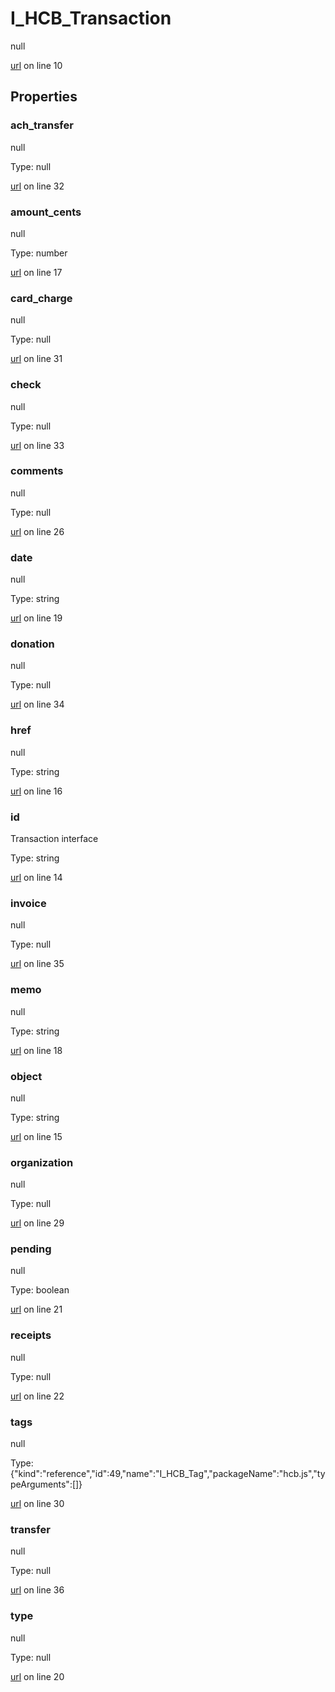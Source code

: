 # I_HCB_Transaction

null 

[url](https://github.com/devramsean0/hcb.js/blob/ba25b50/src/api_schemas/transaction.ts#L10) on line 10  

## Properties
### ach_transfer

null 

Type: null  

[url](https://github.com/devramsean0/hcb.js/blob/ba25b50/src/api_schemas/transaction.ts#L32) on line 32  

### amount_cents

null 

Type: number  

[url](https://github.com/devramsean0/hcb.js/blob/ba25b50/src/api_schemas/transaction.ts#L17) on line 17  

### card_charge

null 

Type: null  

[url](https://github.com/devramsean0/hcb.js/blob/ba25b50/src/api_schemas/transaction.ts#L31) on line 31  

### check

null 

Type: null  

[url](https://github.com/devramsean0/hcb.js/blob/ba25b50/src/api_schemas/transaction.ts#L33) on line 33  

### comments

null 

Type: null  

[url](https://github.com/devramsean0/hcb.js/blob/ba25b50/src/api_schemas/transaction.ts#L26) on line 26  

### date

null 

Type: string  

[url](https://github.com/devramsean0/hcb.js/blob/ba25b50/src/api_schemas/transaction.ts#L19) on line 19  

### donation

null 

Type: null  

[url](https://github.com/devramsean0/hcb.js/blob/ba25b50/src/api_schemas/transaction.ts#L34) on line 34  

### href

null 

Type: string  

[url](https://github.com/devramsean0/hcb.js/blob/ba25b50/src/api_schemas/transaction.ts#L16) on line 16  

### id

Transaction interface 

Type: string  

[url](https://github.com/devramsean0/hcb.js/blob/ba25b50/src/api_schemas/transaction.ts#L14) on line 14  

### invoice

null 

Type: null  

[url](https://github.com/devramsean0/hcb.js/blob/ba25b50/src/api_schemas/transaction.ts#L35) on line 35  

### memo

null 

Type: string  

[url](https://github.com/devramsean0/hcb.js/blob/ba25b50/src/api_schemas/transaction.ts#L18) on line 18  

### object

null 

Type: string  

[url](https://github.com/devramsean0/hcb.js/blob/ba25b50/src/api_schemas/transaction.ts#L15) on line 15  

### organization

null 

Type: null  

[url](https://github.com/devramsean0/hcb.js/blob/ba25b50/src/api_schemas/transaction.ts#L29) on line 29  

### pending

null 

Type: boolean  

[url](https://github.com/devramsean0/hcb.js/blob/ba25b50/src/api_schemas/transaction.ts#L21) on line 21  

### receipts

null 

Type: null  

[url](https://github.com/devramsean0/hcb.js/blob/ba25b50/src/api_schemas/transaction.ts#L22) on line 22  

### tags

null 

Type: {"kind":"reference","id":49,"name":"I_HCB_Tag","packageName":"hcb.js","typeArguments":[]}  

[url](https://github.com/devramsean0/hcb.js/blob/ba25b50/src/api_schemas/transaction.ts#L30) on line 30  

### transfer

null 

Type: null  

[url](https://github.com/devramsean0/hcb.js/blob/ba25b50/src/api_schemas/transaction.ts#L36) on line 36  

### type

null 

Type: null  

[url](https://github.com/devramsean0/hcb.js/blob/ba25b50/src/api_schemas/transaction.ts#L20) on line 20  
